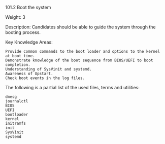 101.2 Boot the system

Weight: 3

Description: Candidates should be able to guide the system through the booting process.

Key Knowledge Areas:

    Provide common commands to the boot loader and options to the kernel at boot time.
    Demonstrate knowledge of the boot sequence from BIOS/UEFI to boot completion.
    Understanding of SysVinit and systemd.
    Awareness of Upstart.
    Check boot events in the log files.

The following is a partial list of the used files, terms and utilities:

    dmesg
    journalctl
    BIOS
    UEFI
    bootloader
    kernel
    initramfs
    init
    SysVinit
    systemd
